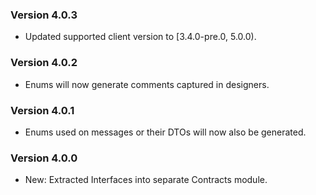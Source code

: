 ### Version 4.0.3

- Updated supported client version to [3.4.0-pre.0, 5.0.0).

### Version 4.0.2

- Enums will now generate comments captured in designers.

### Version 4.0.1

- Enums used on messages or their DTOs will now also be generated.

### Version 4.0.0

- New: Extracted Interfaces into separate Contracts module.
